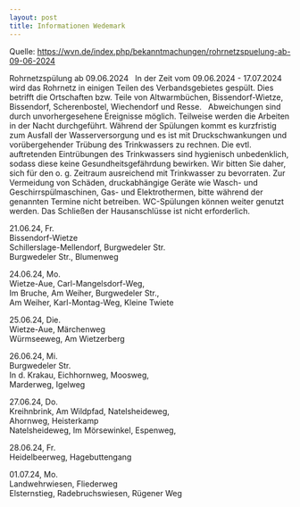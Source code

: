 ```yaml
---
layout: post
title: Informationen Wedemark
---
```

Quelle: https://wvn.de/index.php/bekanntmachungen/rohrnetzspuelung-ab-09-06-2024

Rohrnetzspülung ab 09.06.2024
 
In der Zeit vom 09.06.2024 - 17.07.2024 wird das Rohrnetz in einigen Teilen des Verbandsgebietes gespült. Dies betrifft die Ortschaften bzw. Teile von Altwarmbüchen, Bissendorf-Wietze, Bissendorf, Scherenbostel, Wiechendorf und Resse.
 
Abweichungen sind durch unvorhergesehene Ereignisse möglich. Teilweise werden die Arbeiten in der Nacht durchgeführt. Während der Spülungen kommt es kurzfristig zum Ausfall der Wasserversorgung und es ist mit Druckschwankungen und vorübergehender Trübung des Trinkwassers zu rechnen. Die evtl. auftretenden Eintrübungen des Trinkwassers sind hygienisch unbedenklich, sodass diese keine Gesundheitsgefährdung bewirken. Wir bitten Sie daher, sich für den o. g. Zeitraum ausreichend mit Trinkwasser zu bevorraten. Zur Vermeidung von Schäden, druckabhängige Geräte wie Wasch- und Geschirrspülmaschinen, Gas- und Elektrothermen, bitte während der genannten Termine nicht betreiben. WC-Spülungen können weiter genutzt werden. Das Schließen der Hausanschlüsse ist nicht erforderlich.

21.06.24, Fr.  
Bissendorf-Wietze  
Schillerslage-Mellendorf, Burgwedeler Str.  
Burgwedeler Str., Blumenweg  
   
24.06.24, Mo.  
Wietze-Aue, Carl-Mangelsdorf-Weg,  
Im Bruche, Am Weiher, Burgwedeler Str.,  
Am Weiher, Karl-Montag-Weg, Kleine Twiete  
   
25.06.24, Die.  
Wietze-Aue, Märchenweg  
Würmseeweg, Am Wietzerberg  
   
26.06.24, Mi.  
Burgwedeler Str.  
In d. Krakau, Eichhornweg, Moosweg,  
Marderweg, Igelweg  
   
27.06.24, Do.  
Kreihnbrink, Am Wildpfad, Natelsheideweg,  
Ahornweg, Heisterkamp  
Natelsheideweg, Im Mörsewinkel, Espenweg,  
   
28.06.24, Fr.  
Heidelbeerweg, Hagebuttengang  
   
01.07.24, Mo.  
Landwehrwiesen, Fliederweg  
Elsternstieg, Radebruchswiesen, Rügener Weg
